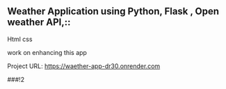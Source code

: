 ## Weather Application using Python, Flask , Open weather API,::
Html css 

work on enhancing  this app

Project URL:  https://waether-app-dr30.onrender.com

###!2
####
####

##
##
